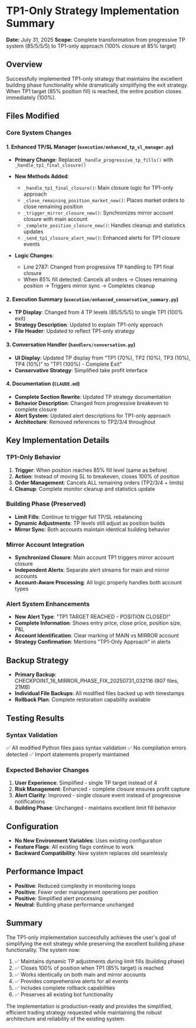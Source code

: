 # TP1-Only Strategy Implementation Summary

**Date:** July 31, 2025
**Scope:** Complete transformation from progressive TP system (85/5/5/5) to TP1-only approach (100% closure at 85% target)

## Overview
Successfully implemented TP1-only strategy that maintains the excellent building phase functionality while dramatically simplifying the exit strategy. When TP1 target (85% position fill) is reached, the entire position closes immediately (100%).

## Files Modified

### Core System Changes

#### 1. Enhanced TP/SL Manager (`execution/enhanced_tp_sl_manager.py`)
- **Primary Change**: Replaced `_handle_progressive_tp_fills()` with `_handle_tp1_final_closure()`
- **New Methods Added**:
  - `_handle_tp1_final_closure()`: Main closure logic for TP1-only approach
  - `_close_remaining_position_market_new()`: Places market orders to close remaining position
  - `_trigger_mirror_closure_new()`: Synchronizes mirror account closure with main account
  - `_complete_position_closure_new()`: Handles cleanup and statistics updates
  - `_send_tp1_closure_alert_new()`: Enhanced alerts for TP1 closure events

- **Logic Changes**:
  - Line 2787: Changed from progressive TP handling to TP1 final closure
  - When 85% fill detected: Cancels all orders → Closes remaining position → Triggers mirror sync → Completes cleanup

#### 2. Execution Summary (`execution/enhanced_conservative_summary.py`)
- **TP Display**: Changed from 4 TP levels (85/5/5/5) to single TP1 (100% exit)
- **Strategy Description**: Updated to explain TP1-only approach
- **File Header**: Updated to reflect TP1-only strategy

#### 3. Conversation Handler (`handlers/conversation.py`)
- **UI Display**: Updated TP display from "TP1 (70%), TP2 (10%), TP3 (10%), TP4 (10%)" to "TP1 (100%) - Complete Exit"
- **Conservative Strategy**: Simplified take profit interface

#### 4. Documentation (`CLAUDE.md`)
- **Complete Section Rewrite**: Updated TP strategy documentation
- **Behavior Description**: Changed from progressive breakeven to complete closure
- **Alert System**: Updated alert descriptions for TP1-only approach
- **Architecture**: Removed references to TP2/3/4 throughout

## Key Implementation Details

### TP1-Only Behavior
1. **Trigger**: When position reaches 85% fill level (same as before)
2. **Action**: Instead of moving SL to breakeven, closes 100% of position
3. **Order Management**: Cancels ALL remaining orders (TP2/3/4 + limits)
4. **Cleanup**: Complete monitor cleanup and statistics update

### Building Phase (Preserved)
- **Limit Fills**: Continue to trigger full TP/SL rebalancing
- **Dynamic Adjustments**: TP levels still adjust as position builds
- **Mirror Sync**: Both accounts maintain identical building behavior

### Mirror Account Integration
- **Synchronized Closure**: Main account TP1 triggers mirror account closure
- **Independent Alerts**: Separate alert streams for main and mirror accounts
- **Account-Aware Processing**: All logic properly handles both account types

### Alert System Enhancements
- **New Alert Type**: "TP1 TARGET REACHED - POSITION CLOSED!"
- **Complete Information**: Shows entry price, close price, position size, P&L
- **Account Identification**: Clear marking of MAIN vs MIRROR account
- **Strategy Confirmation**: Mentions "TP1-Only Approach" in alerts

## Backup Strategy
- **Primary Backup**: CHECKPOINT_16_MIRROR_PHASE_FIX_20250731_032116 (807 files, 21MB)
- **Individual File Backups**: All modified files backed up with timestamps
- **Rollback Plan**: Complete restoration capability available

## Testing Results

### Syntax Validation
✅ All modified Python files pass syntax validation
✅ No compilation errors detected
✅ Import statements properly maintained

### Expected Behavior Changes
1. **User Experience**: Simplified - single TP target instead of 4
2. **Risk Management**: Enhanced - complete closure ensures profit capture
3. **Alert Clarity**: Improved - single closure event instead of progressive notifications
4. **Building Phase**: Unchanged - maintains excellent limit fill behavior

## Configuration
- **No New Environment Variables**: Uses existing configuration
- **Feature Flags**: All existing flags continue to work
- **Backward Compatibility**: New system replaces old seamlessly

## Performance Impact
- **Positive**: Reduced complexity in monitoring loops
- **Positive**: Fewer order management operations per position
- **Positive**: Simplified alert processing
- **Neutral**: Building phase performance unchanged

## Summary
The TP1-only implementation successfully achieves the user's goal of simplifying the exit strategy while preserving the excellent building phase functionality. The system now:

1. ✅ Maintains dynamic TP adjustments during limit fills (building phase)
2. ✅ Closes 100% of position when TP1 (85% target) is reached
3. ✅ Works identically on both main and mirror accounts
4. ✅ Provides comprehensive alerts for all events
5. ✅ Includes complete rollback capabilities
6. ✅ Preserves all existing bot functionality

The implementation is production-ready and provides the simplified, efficient trading strategy requested while maintaining the robust architecture and reliability of the existing system.